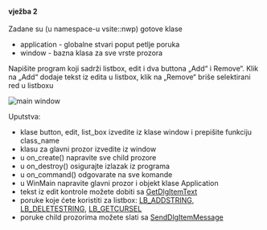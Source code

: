 #### vježba 2

Zadane su (u namespace-u vsite::nwp) gotove klase
*	application  - globalne stvari poput petlje poruka
*	window   - bazna klasa za sve vrste prozora

Napišite program koji sadrži listbox, edit i dva buttona „Add“ i Remove“. Klik na „Add“ dodaje tekst iz edita u listbox, klik na „Remove“ briše selektirani red u listboxu

![main window](/v2.JPG?raw=true)

Uputstva:
*	klase button, edit, list_box izvedite iz klase window i prepišite funkciju class_name
*	klasu za glavni prozor izvedite iz window 
*	u on_create() napravite sve child prozore
*	u on_destroy() osigurajte izlazak iz programa
*	u on_command() odgovarate na sve komande
*	u WinMain napravite glavni prozor i objekt klase Application
*	tekst iz edit kontrole možete dobiti sa [GetDlgItemText](https://msdn.microsoft.com/en-us/library/windows/desktop/ms645489%28v=vs.85%29.aspx)
*	poruke koje ćete koristiti za listbox: [LB_ADDSTRING](https://msdn.microsoft.com/en-us/library/windows/desktop/bb775181%28v=vs.85%29.aspx), [LB_DELETESTRING](https://msdn.microsoft.com/en-us/library/windows/desktop/bb775183%28v=vs.85%29.aspx), [LB_GETCURSEL](https://msdn.microsoft.com/en-us/library/windows/desktop/bb775197%28v=vs.85%29.aspx)
*	poruke child prozorima možete slati sa [SendDlgItemMessage](https://msdn.microsoft.com/en-us/library/windows/desktop/ms645515%28v=vs.85%29.aspx)

